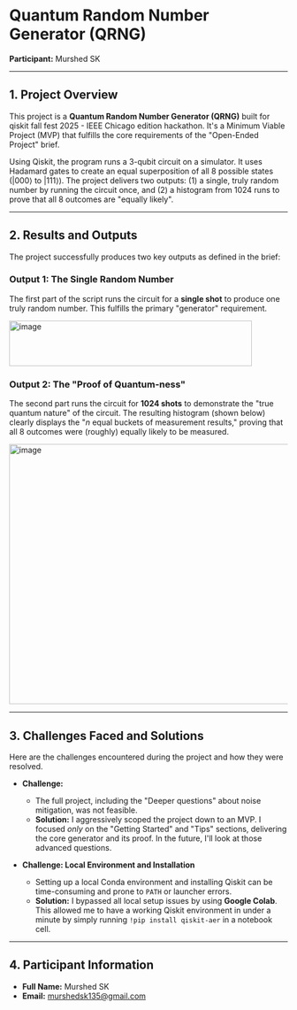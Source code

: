 # Quantum Random Number Generator (QRNG)
**Participant:** Murshed SK

---

## 1. Project Overview

This project is a **Quantum Random Number Generator (QRNG)** built for qiskit fall fest 2025 - IEEE Chicago edition hackathon. It's a Minimum Viable Project (MVP) that fulfills the core requirements of the "Open-Ended Project" brief.

Using Qiskit, the program runs a 3-qubit circuit on a simulator. It uses Hadamard gates to create an equal superposition of all 8 possible states ($|000\rangle$ to $|111\rangle$). The project delivers two outputs: (1) a single, truly random number by running the circuit once, and (2) a histogram from 1024 runs to prove that all 8 outcomes are "equally likely".

---

## 2. Results and Outputs

The project successfully produces two key outputs as defined in the brief:

### Output 1: The Single Random Number
The first part of the script runs the circuit for a **single shot** to produce one truly random number. This fulfills the primary "generator" requirement.

<img width="439" height="82" alt="image" src="https://github.com/user-attachments/assets/a7b4dd76-d1ab-424e-8cae-64586ba7dff8" />

### Output 2: The "Proof of Quantum-ness"
The second part runs the circuit for **1024 shots** to demonstrate the "true quantum nature" of the circuit. The resulting histogram (shown below) clearly displays the "$n$ equal buckets of measurement results," proving that all 8 outcomes were (roughly) equally likely to be measured.

<img width="630" height="470" alt="image" src="https://github.com/user-attachments/assets/a6f4d921-4719-4603-8866-6d5532dda71a" />

---

## 3. Challenges Faced and Solutions

Here are the challenges encountered during the project and how they were resolved.

* **Challenge:**
    * The full project, including the "Deeper questions" about noise mitigation, was not feasible.
    * **Solution:** I aggressively scoped the project down to an MVP. I focused *only* on the "Getting Started" and "Tips" sections, delivering the core generator and its proof. In the future, I'll look at those advanced questions.

* **Challenge: Local Environment and Installation**
    * Setting up a local Conda environment and installing Qiskit can be time-consuming and prone to `PATH` or launcher errors.
    * **Solution:** I bypassed all local setup issues by using **Google Colab**. This allowed me to have a working Qiskit environment in under a minute by simply running `!pip install qiskit-aer` in a notebook cell.

---

## 4. Participant Information

* **Full Name:** Murshed SK
* **Email:** murshedsk135@gmail.com
